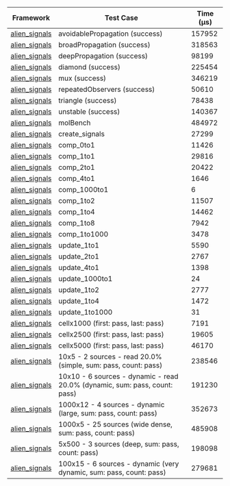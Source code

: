 | Framework | Test Case | Time (μs) |
| --- | --- | --- |
| [alien_signals](https://github.com/medz/alien-signals-dart) | avoidablePropagation (success) | 157952 |
| [alien_signals](https://github.com/medz/alien-signals-dart) | broadPropagation (success) | 318563 |
| [alien_signals](https://github.com/medz/alien-signals-dart) | deepPropagation (success) | 98199 |
| [alien_signals](https://github.com/medz/alien-signals-dart) | diamond (success) | 225454 |
| [alien_signals](https://github.com/medz/alien-signals-dart) | mux (success) | 346219 |
| [alien_signals](https://github.com/medz/alien-signals-dart) | repeatedObservers (success) | 50610 |
| [alien_signals](https://github.com/medz/alien-signals-dart) | triangle (success) | 78438 |
| [alien_signals](https://github.com/medz/alien-signals-dart) | unstable (success) | 140367 |
| [alien_signals](https://github.com/medz/alien-signals-dart) | molBench | 484972 |
| [alien_signals](https://github.com/medz/alien-signals-dart) | create_signals | 27299 |
| [alien_signals](https://github.com/medz/alien-signals-dart) | comp_0to1 | 11426 |
| [alien_signals](https://github.com/medz/alien-signals-dart) | comp_1to1 | 29816 |
| [alien_signals](https://github.com/medz/alien-signals-dart) | comp_2to1 | 20422 |
| [alien_signals](https://github.com/medz/alien-signals-dart) | comp_4to1 | 1646 |
| [alien_signals](https://github.com/medz/alien-signals-dart) | comp_1000to1 | 6 |
| [alien_signals](https://github.com/medz/alien-signals-dart) | comp_1to2 | 11507 |
| [alien_signals](https://github.com/medz/alien-signals-dart) | comp_1to4 | 14462 |
| [alien_signals](https://github.com/medz/alien-signals-dart) | comp_1to8 | 7942 |
| [alien_signals](https://github.com/medz/alien-signals-dart) | comp_1to1000 | 3478 |
| [alien_signals](https://github.com/medz/alien-signals-dart) | update_1to1 | 5590 |
| [alien_signals](https://github.com/medz/alien-signals-dart) | update_2to1 | 2767 |
| [alien_signals](https://github.com/medz/alien-signals-dart) | update_4to1 | 1398 |
| [alien_signals](https://github.com/medz/alien-signals-dart) | update_1000to1 | 24 |
| [alien_signals](https://github.com/medz/alien-signals-dart) | update_1to2 | 2777 |
| [alien_signals](https://github.com/medz/alien-signals-dart) | update_1to4 | 1472 |
| [alien_signals](https://github.com/medz/alien-signals-dart) | update_1to1000 | 31 |
| [alien_signals](https://github.com/medz/alien-signals-dart) | cellx1000 (first: pass, last: pass) | 7191 |
| [alien_signals](https://github.com/medz/alien-signals-dart) | cellx2500 (first: pass, last: pass) | 19605 |
| [alien_signals](https://github.com/medz/alien-signals-dart) | cellx5000 (first: pass, last: pass) | 46170 |
| [alien_signals](https://github.com/medz/alien-signals-dart) | 10x5 - 2 sources - read 20.0% (simple, sum: pass, count: pass) | 238546 |
| [alien_signals](https://github.com/medz/alien-signals-dart) | 10x10 - 6 sources - dynamic - read 20.0% (dynamic, sum: pass, count: pass) | 191230 |
| [alien_signals](https://github.com/medz/alien-signals-dart) | 1000x12 - 4 sources - dynamic (large, sum: pass, count: pass) | 352673 |
| [alien_signals](https://github.com/medz/alien-signals-dart) | 1000x5 - 25 sources (wide dense, sum: pass, count: pass) | 485908 |
| [alien_signals](https://github.com/medz/alien-signals-dart) | 5x500 - 3 sources (deep, sum: pass, count: pass) | 198098 |
| [alien_signals](https://github.com/medz/alien-signals-dart) | 100x15 - 6 sources - dynamic (very dynamic, sum: pass, count: pass) | 279681 |
